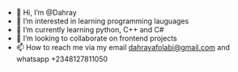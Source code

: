 - 👋 Hi, I’m @Dahray
- 👀 I’m interested in learning programming lauguages 
- 🌱 I’m currently learning python, C++ and C#
- 💞️ I’m looking to collaborate on frontend projects
- 📫 How to reach me via my email dahrayafolabi@gmail.com and whatsapp +2348127811050

<!---
Dahray/Dahray is a ✨ special ✨ repository because its `README.md` (this file) appears on your GitHub profile.
You can click the Preview link to take a look at your changes.
--->
